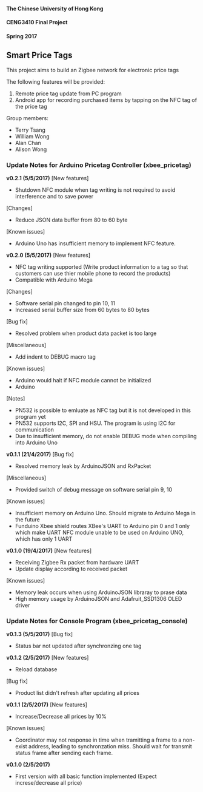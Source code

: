 #### The Chinese University of Hong Kong
#### CENG3410 Final Project
#### Spring 2017
## Smart Price Tags
This project aims to build an Zigbee network for electronic price tags

The following features will be provided:
1. Remote price tag update from PC program
2. Android app for recording purchased items by tapping on the NFC tag of the price tag

Group members:
- Terry Tsang
- William Wong
- Alan Chan
- Alison Wong

### Update Notes for Arduino Pricetag Controller (xbee_pricetag)
**v0.2.1 (5/5/2017)**
[New features]
- Shutdown NFC module when tag writing is not required to avoid interference and to save power

[Changes]
- Reduce JSON data buffer from 80 to 60 byte

[Known issues]
- Arduino Uno has insufficient memory to implement NFC feature.

**v0.2.0 (5/5/2017)**
[New features]
- NFC tag writing supported (Write product information to a tag so that customers can use thier mobile phone to record the products)
- Compatible with Arduino Mega

[Changes]
- Software serial pin changed to pin 10, 11
- Increased serial buffer size from 60 bytes to 80 bytes

[Bug fix]
- Resolved problem when product data packet is too large 

[Miscellaneous]
- Add indent to DEBUG macro tag

[Known issues]
- Arduino would halt if NFC module cannot be initialized
- Arduino 

[Notes]
- PN532 is possible to emluate as NFC tag but it is not developed in this program yet
- PN532 supports I2C, SPI and HSU. The program is using I2C for communication
- Due to insufficient memory, do not enable DEBUG mode when compiling into Arduino Uno

**v0.1.1 (21/4/2017)**
[Bug fix]
- Resolved memory leak by ArduinoJSON and RxPacket

[Miscellaneous]
- Provided switch of debug message on software serial pin 9, 10

[Known issues]
- Insufficient memory on Arduino Uno. Should migrate to Arduino Mega in the future
- Funduino Xbee shield routes XBee's UART to Arduino pin 0 and 1 only which make UART NFC module unable to be used on Arduino UNO, which has only 1 UART

**v0.1.0 (19/4/2017)**
[New features]
- Receiving Zigbee Rx packet from hardware UART
- Update display according to received packet

[Known issues]
- Memory leak occurs when using ArduinoJSON libraray to prase data
- High memory usage by ArduinoJSON and Adafruit_SSD1306 OLED driver

### Update Notes for Console Program (xbee_pricetag_console)
**v0.1.3 (5/5/2017)**
[Bug fix]
- Status bar not updated after synchronzing one tag

**v0.1.2 (2/5/2017)**
[New features]
- Reload database

[Bug fix]
- Product list didn't refresh after updating all prices

**v0.1.1 (2/5/2017)**
[New features]
- Increase/Decrease all prices by 10%

[Known issues]
- Coordinator may not response in time when tramitting a frame to a non-exist address, leading to synchronzation miss. Should wait for transmit status frame after sending each frame.

**v0.1.0 (2/5/2017)**
- First version with all basic function implemented (Expect increse/decrease all price)